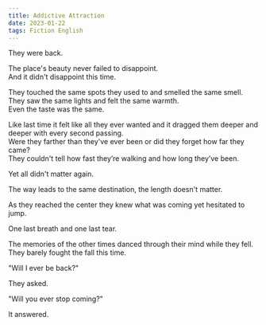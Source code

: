 ```yaml
---
title: Addictive Attraction
date: 2023-01-22
tags: Fiction English
---
```


They were back. <br>

The place's beauty never failed to disappoint. <br>
And it didn't disappoint this time. <br>

They touched the same spots they used to and smelled the same smell.<br>
They saw the same lights and felt the same warmth. <br>
Even the taste was the same. <br>

Like last time it felt like all they ever wanted and it dragged them deeper and deeper with every second passing.<br>
Were they farther than they've ever been or did they forget how far they came?<br>
They couldn't tell how fast they’re walking and how long they’ve been.<br>

Yet all didn't matter again.<br>

The way leads to the same destination, the length doesn't matter. <br>

As they reached the center they knew what was coming yet hesitated to jump. <br>

One last breath and one last tear. <br>

The memories of the other times danced through their mind while they fell. <br>
They barely fought the fall this time. <br>

"Will I ever be back?"<br>

They asked. <br>

"Will you ever stop coming?" <br>

It answered. <br>
